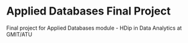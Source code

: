 # Applied Databases Final Project

Final project for Applied Databases module - HDip in Data Analytics at GMIT/ATU